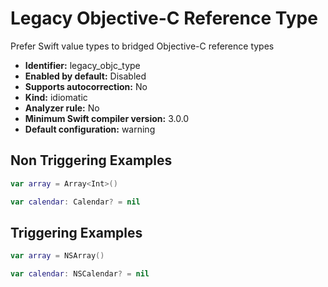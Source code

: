 # Legacy Objective-C Reference Type

Prefer Swift value types to bridged Objective-C reference types

* **Identifier:** legacy_objc_type
* **Enabled by default:** Disabled
* **Supports autocorrection:** No
* **Kind:** idiomatic
* **Analyzer rule:** No
* **Minimum Swift compiler version:** 3.0.0
* **Default configuration:** warning

## Non Triggering Examples

```swift
var array = Array<Int>()

```

```swift
var calendar: Calendar? = nil
```

## Triggering Examples

```swift
var array = NSArray()
```

```swift
var calendar: NSCalendar? = nil
```